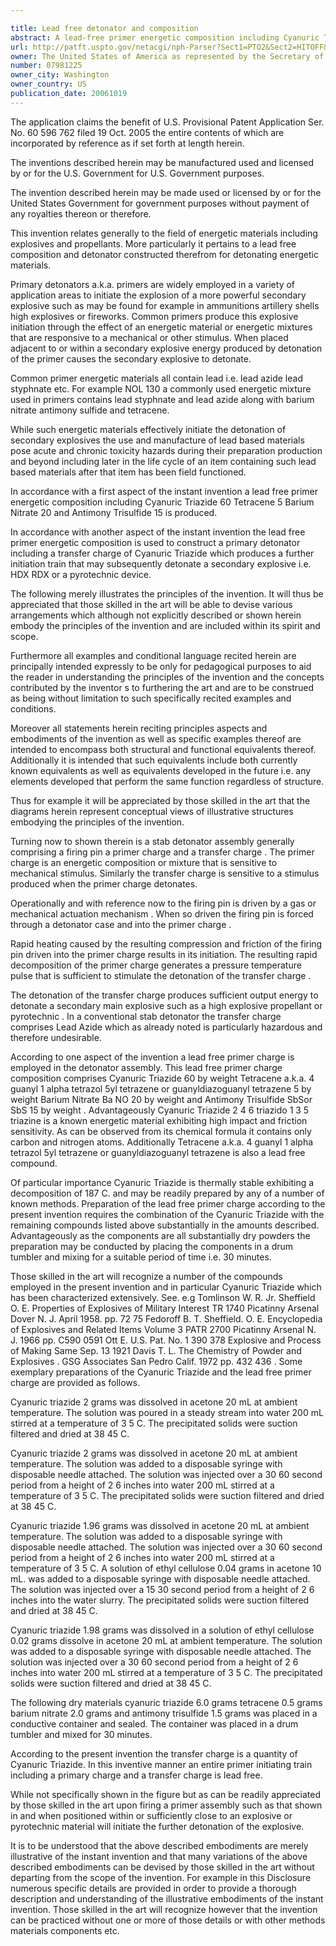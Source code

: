 ```yaml
---

title: Lead free detonator and composition
abstract: A lead-free primer energetic composition including Cyanuric Triazide (60%), Tetracene (5%), Barium Nitrate (20%) and Antimony Trisulfide (15%) is produced. The lead-free primer energetic composition is used to construct a primary detonator including a transfer charge of Cyanuric Triazide, which produces a further initiation train that may subsequently detonate a secondary explosive, i.e., HDX, RDX, or a pyrotechnic device.
url: http://patft.uspto.gov/netacgi/nph-Parser?Sect1=PTO2&Sect2=HITOFF&p=1&u=%2Fnetahtml%2FPTO%2Fsearch-adv.htm&r=1&f=G&l=50&d=PALL&S1=07981225&OS=07981225&RS=07981225
owner: The United States of America as represented by the Secretary of the Army
number: 07981225
owner_city: Washington
owner_country: US
publication_date: 20061019
---
```

The application claims the benefit of U.S. Provisional Patent Application Ser. No. 60 596 762 filed 19 Oct. 2005 the entire contents of which are incorporated by reference as if set forth at length herein.

The inventions described herein may be manufactured used and licensed by or for the U.S. Government for U.S. Government purposes.

The invention described herein may be made used or licensed by or for the United States Government for government purposes without payment of any royalties thereon or therefore.

This invention relates generally to the field of energetic materials including explosives and propellants. More particularly it pertains to a lead free composition and detonator constructed therefrom for detonating energetic materials.

Primary detonators a.k.a. primers are widely employed in a variety of application areas to initiate the explosion of a more powerful secondary explosive such as may be found for example in ammunitions artillery shells high explosives or fireworks. Common primers produce this explosive initiation through the effect of an energetic material or energetic mixtures that are responsive to a mechanical or other stimulus. When placed adjacent to or within a secondary explosive energy produced by detonation of the primer causes the secondary explosive to detonate.

Common primer energetic materials all contain lead i.e. lead azide lead styphnate etc. For example NOL 130 a commonly used energetic mixture used in primers contains lead styphnate and lead azide along with barium nitrate antimony sulfide and tetracene.

While such energetic materials effectively initiate the detonation of secondary explosives the use and manufacture of lead based materials pose acute and chronic toxicity hazards during their preparation production and beyond including later in the life cycle of an item containing such lead based materials after that item has been field functioned.

In accordance with a first aspect of the instant invention a lead free primer energetic composition including Cyanuric Triazide 60 Tetracene 5 Barium Nitrate 20 and Antimony Trisulfide 15 is produced.

In accordance with another aspect of the instant invention the lead free primer energetic composition is used to construct a primary detonator including a transfer charge of Cyanuric Triazide which produces a further initiation train that may subsequently detonate a secondary explosive i.e. HDX RDX or a pyrotechnic device.

The following merely illustrates the principles of the invention. It will thus be appreciated that those skilled in the art will be able to devise various arrangements which although not explicitly described or shown herein embody the principles of the invention and are included within its spirit and scope.

Furthermore all examples and conditional language recited herein are principally intended expressly to be only for pedagogical purposes to aid the reader in understanding the principles of the invention and the concepts contributed by the inventor s to furthering the art and are to be construed as being without limitation to such specifically recited examples and conditions.

Moreover all statements herein reciting principles aspects and embodiments of the invention as well as specific examples thereof are intended to encompass both structural and functional equivalents thereof. Additionally it is intended that such equivalents include both currently known equivalents as well as equivalents developed in the future i.e. any elements developed that perform the same function regardless of structure.

Thus for example it will be appreciated by those skilled in the art that the diagrams herein represent conceptual views of illustrative structures embodying the principles of the invention.

Turning now to shown therein is a stab detonator assembly generally comprising a firing pin a primer charge and a transfer charge . The primer charge is an energetic composition or mixture that is sensitive to mechanical stimulus. Similarly the transfer charge is sensitive to a stimulus produced when the primer charge detonates.

Operationally and with reference now to the firing pin is driven by a gas or mechanical actuation mechanism . When so driven the firing pin is forced through a detonator case and into the primer charge .

Rapid heating caused by the resulting compression and friction of the firing pin driven into the primer charge results in its initiation. The resulting rapid decomposition of the primer charge generates a pressure temperature pulse that is sufficient to stimulate the detonation of the transfer charge .

The detonation of the transfer charge produces sufficient output energy to detonate a secondary main explosive such as a high explosive propellant or pyrotechnic . In a conventional stab detonator the transfer charge comprises Lead Azide which as already noted is particularly hazardous and therefore undesirable.

According to one aspect of the invention a lead free primer charge is employed in the detonator assembly. This lead free primer charge composition comprises Cyanuric Triazide 60 by weight Tetracene a.k.a. 4 guanyl 1 alpha tetrazol 5yl tetrazene or guanyldiazoguanyl tetrazene 5 by weight Barium Nitrate Ba NO 20 by weight and Antimony Trisulfide SbSor SbS 15 by weight . Advantageously Cyanuric Triazide 2 4 6 triazido 1 3 5 triazine is a known energetic material exhibiting high impact and friction sensitivity. As can be observed from its chemical formula it contains only carbon and nitrogen atoms. Additionally Tetracene a.k.a. 4 guanyl 1 alpha tetrazol 5yl tetrazene or guanyldiazoguanyl tetrazene is also a lead free compound.

Of particular importance Cyanuric Triazide is thermally stable exhibiting a decomposition of 187 C. and may be readily prepared by any of a number of known methods. Preparation of the lead free primer charge according to the present invention requires the combination of the Cyanuric Triazide with the remaining compounds listed above substantially in the amounts described. Advantageously as the components are all substantially dry powders the preparation may be conducted by placing the components in a drum tumbler and mixing for a suitable period of time i.e. 30 minutes.

Those skilled in the art will recognize a number of the compounds employed in the present invention and in particular Cyanuric Triazide which has been characterized extensively. See. e.g Tomlinson W. R. Jr. Sheffield O. E. Properties of Explosives of Military Interest TR 1740 Picatinny Arsenal Dover N. J. April 1958. pp. 72 75 Fedoroff B. T. Sheffield. O. E. Encyclopedia of Explosives and Related Items Volume 3 PATR 2700 Picatinny Arsenal N. J. 1966 pp. C590 0591 Ott E. U.S. Pat. No. 1 390 378 Explosive and Process of Making Same Sep. 13 1921 Davis T. L. The Chemistry of Powder and Explosives . GSG Associates San Pedro Calif. 1972 pp. 432 436 . Some exemplary preparations of the Cyanuric Triazide and the lead free primer charge are provided as follows.

Cyanuric triazide 2 grams was dissolved in acetone 20 mL at ambient temperature. The solution was poured in a steady stream into water 200 mL stirred at a temperature of 3 5 C. The precipitated solids were suction filtered and dried at 38 45 C.

Cyanuric triazide 2 grams was dissolved in acetone 20 mL at ambient temperature. The solution was added to a disposable syringe with disposable needle attached. The solution was injected over a 30 60 second period from a height of 2 6 inches into water 200 mL stirred at a temperature of 3 5 C. The precipitated solids were suction filtered and dried at 38 45 C.

Cyanuric triazide 1.96 grams was dissolved in acetone 20 mL at ambient temperature. The solution was added to a disposable syringe with disposable needle attached. The solution was injected over a 30 60 second period from a height of 2 6 inches into water 200 mL stirred at a temperature of 3 5 C. A solution of ethyl cellulose 0.04 grams in acetone 10 mL. was added to a disposable syringe with disposable needle attached. The solution was injected over a 15 30 second period from a height of 2 6 inches into the water slurry. The precipitated solids were suction filtered and dried at 38 45 C.

Cyanuric triazide 1.98 grams was dissolved in a solution of ethyl cellulose 0.02 grams dissolve in acetone 20 mL at ambient temperature. The solution was added to a disposable syringe with disposable needle attached. The solution was injected over a 30 60 second period from a height of 2 6 inches into water 200 mL stirred at a temperature of 3 5 C. The precipitated solids were suction filtered and dried at 38 45 C.

The following dry materials cyanuric triazide 6.0 grams tetracene 0.5 grams barium nitrate 2.0 grams and antimony trisulfide 1.5 grams was placed in a conductive container and sealed. The container was placed in a drum tumbler and mixed for 30 minutes.

According to the present invention the transfer charge is a quantity of Cyanuric Triazide. In this inventive manner an entire primer initiating train including a primary charge and a transfer charge is lead free.

While not specifically shown in the figure but as can be readily appreciated by those skilled in the art upon firing a primer assembly such as that shown in and when positioned within or sufficiently close to an explosive or pyrotechnic material will initiate the further detonation of the explosive.

It is to be understood that the above described embodiments are merely illustrative of the instant invention and that many variations of the above described embodiments can be devised by those skilled in the art without departing from the scope of the invention. For example in this Disclosure numerous specific details are provided in order to provide a thorough description and understanding of the illustrative embodiments of the instant invention. Those skilled in the art will recognize however that the invention can be practiced without one or more of those details or with other methods materials components etc.


